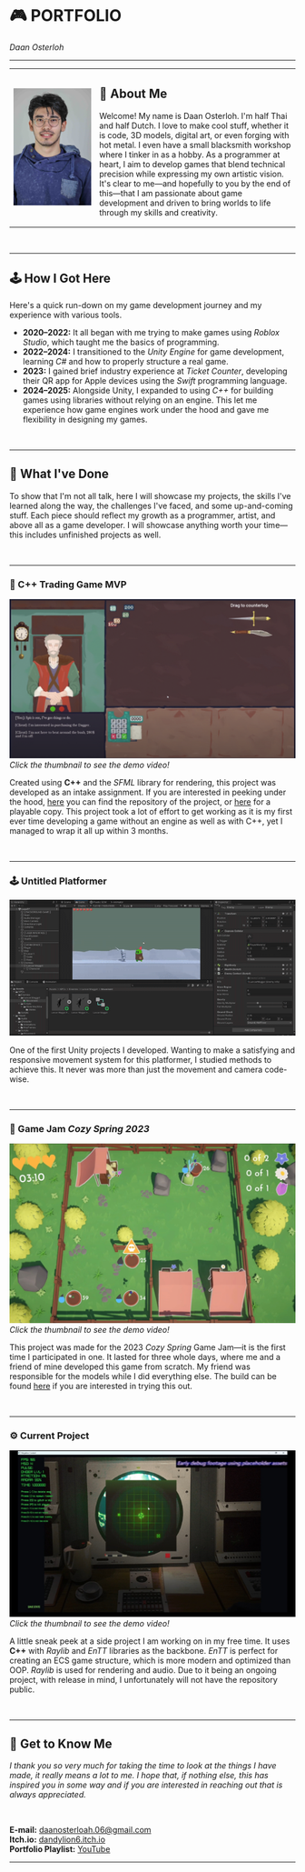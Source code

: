# 🎮 PORTFOLIO  
*Daan Osterloh*  

---

<table>
<tr>
<td width="30%">
  <img src="images/Personal_Picture.jpg" width="100%">
</td>
<td>
  <h2>🧭 About Me</h2>
  <p>
 Welcome! My name is Daan Osterloh. I'm half Thai and half Dutch. I love to make cool stuff, whether it is code, 3D models, digital art, or even forging with hot metal. I even have a small blacksmith workshop where I tinker in as a hobby. As a programmer at heart, I aim to develop games that blend technical precision while expressing my own artistic vision. It's clear to me—and hopefully to you by the end of this—that I am passionate about game development and driven to bring worlds to life through my skills and creativity.  
  </p>
</td>
</tr>
</table>

<br/>

---

## 🕹️ How I Got Here  
Here's a quick run-down on my game development journey and my experience with various tools.  

- **2020–2022:** It all began with me trying to make games using *Roblox Studio*, which taught me the basics of programming.  
- **2022–2024:** I transitioned to the *Unity Engine* for game development, learning *C#* and how to properly structure a real game.  
- **2023:** I gained brief industry experience at *Ticket Counter*, developing their QR app for Apple devices using the *Swift* programming language.  
- **2024–2025:** Alongside Unity, I expanded to using *C++* for building games using libraries without relying on an engine. This let me experience how game engines work under the hood and gave me flexibility in designing my games.  

<br/>

---

## 🔨 What I've Done  
To show that I'm not all talk, here I will showcase my projects, the skills I've learned along the way, the challenges I've faced, and some up-and-coming stuff. Each piece should reflect my growth as a programmer, artist, and above all as a game developer. I will showcase anything worth your time—this includes unfinished projects as well.  

<br/>

---

### 🧭 C++ Trading Game MVP  
[![Gameplay Demo](images/Per_The_Contract_Thumbnail.png)](https://youtu.be/5NnvE85OU7s)  
*Click the thumbnail to see the demo video!*  

Created using **C++** and the *SFML* library for rendering, this project was developed as an intake assignment. If you are interested in peeking under the hood, [here](https://github.com/Dandylion6/Per-The-Contract) you can find the repository of the project, or [here](https://dandylion6.itch.io/per-the-contract) for a playable copy. This project took a lot of effort to get working as it is my first ever time developing a game without an engine as well as with C++, yet I managed to wrap it all up within 3 months.  

<br/>

---

### 🕹️ Untitled Platformer  
![Gameplay GIF](gifs/24-09-2022.gif)  

One of the first Unity projects I developed. Wanting to make a satisfying and responsive movement system for this platformer, I studied methods to achieve this. It never was more than just the movement and camera code-wise.  

<br/>

---

### 🌸 Game Jam *Cozy Spring 2023*  
[![Gameplay Demo](images/Cozy_Spring_Thumbnail.jpg)](https://youtu.be/HJqWK55HRdI)  
*Click the thumbnail to see the demo video!*  

This project was made for the 2023 *Cozy Spring* Game Jam—it is the first time I participated in one. It lasted for three whole days, where me and a friend of mine developed this game from scratch. My friend was responsible for the models while I did everything else. The build can be found [here](https://dandylion6.itch.io/natures-harvest) if you are interested in trying this out.  

<br/>

---

### ⚙️ Current Project  
[![Gameplay Demo](images/Negative_Contact_Thumbnail.jpg)](https://youtu.be/sd7h81fvCjk)  
*Click the thumbnail to see the demo video!*  

A little sneak peek at a side project I am working on in my free time. It uses **C++** with *Raylib* and *EnTT* libraries as the backbone. *EnTT* is perfect for creating an ECS game structure, which is more modern and optimized than OOP. *Raylib* is used for rendering and audio. Due to it being an ongoing project, with release in mind, I unfortunately will not have the repository public.  

<br/>

---

## 💬 Get to Know Me  
*I thank you so very much for taking the time to look at the things I have made, it really means a lot to me. I hope that, if nothing else, this has inspired you in some way and if you are interested in reaching out that is always appreciated.*

<br/>

**E-mail:** [daanosterloah.06@gmail.com](mailto:daanosterloh.06@gmail.com)  
**Itch.io:** [dandylion6.itch.io](https://dandylion6.itch.io)  
**Portfolio Playlist:** [YouTube](https://www.youtube.com/playlist?list=PL-1P7XAy1UPsn-WnpgaBeQPfrnQqMMywa)  

---
